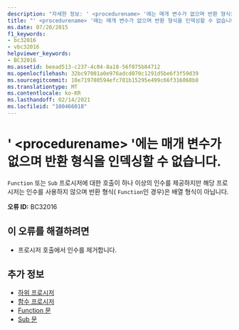 ```yaml
---
description: "자세한 정보: ' <procedurename> '에는 매개 변수가 없으며 반환 형식을 인덱싱할 수 없습니다."
title: "' <procedurename> '에는 매개 변수가 없으며 반환 형식을 인덱싱할 수 없습니다."
ms.date: 07/20/2015
f1_keywords:
- bc32016
- vbc32016
helpviewer_keywords:
- BC32016
ms.assetid: beead513-c237-4c04-8a18-56f075b84712
ms.openlocfilehash: 32bc97001a0e976adcd070c1291d5be6f3f59d39
ms.sourcegitcommit: 10e719780594efc781b15295e499c66f316068b8
ms.translationtype: MT
ms.contentlocale: ko-KR
ms.lasthandoff: 02/14/2021
ms.locfileid: "100466018"
---
```

# <a name="procedurename-has-no-parameters-and-its-return-type-cannot-be-indexed"></a>' \<procedurename> '에는 매개 변수가 없으며 반환 형식을 인덱싱할 수 없습니다.

`Function` 또는 `Sub` 프로시저에 대한 호출이 하나 이상의 인수를 제공하지만 해당 프로시저는 인수를 사용하지 않으며 반환 형식( `Function`인 경우)은 배열 형식이 아닙니다.  
  
 **오류 ID:** BC32016  
  
## <a name="to-correct-this-error"></a>이 오류를 해결하려면  
  
- 프로시저 호출에서 인수를 제거합니다.  
  
## <a name="see-also"></a>추가 정보

- [하위 프로시저](../programming-guide/language-features/procedures/sub-procedures.md)
- [함수 프로시저](../programming-guide/language-features/procedures/function-procedures.md)
- [Function 문](../language-reference/statements/function-statement.md)
- [Sub 문](../language-reference/statements/sub-statement.md)
